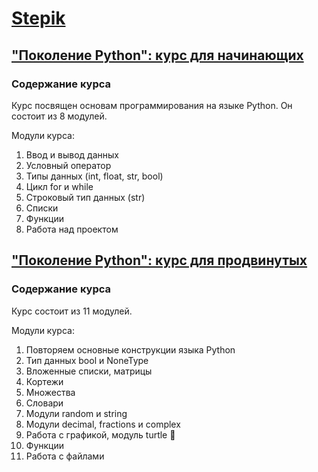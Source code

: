 # [Stepik](https://stepik.org/)

## ["Поколение Python": курс для начинающих](https://stepik.org/course/58852)

### Содержание курса
Курс посвящен основам программирования на языке Python. Он состоит из 8 модулей.

Модули курса:

1. Ввод и вывод данных
2. Условный оператор
3. Типы данных (int, float, str, bool)
4. Цикл for и while
5. Строковый тип данных (str)
6. Списки
7. Функции
8. Работа над проектом

## ["Поколение Python": курс для продвинутых](https://stepik.org/course/68343)

### Содержание курса
Курс состоит из 11 модулей.

Модули курса:

1. Повторяем основные конструкции языка Python
2. Тип данных bool и NoneType
3. Вложенные списки, матрицы
4. Кортежи
5. Множества
6. Словари
7. Модули random и string
8. Модули decimal, fractions и complex
9. Работа с графикой, модуль turtle 🐢
10. Функции
11. Работа с файлами